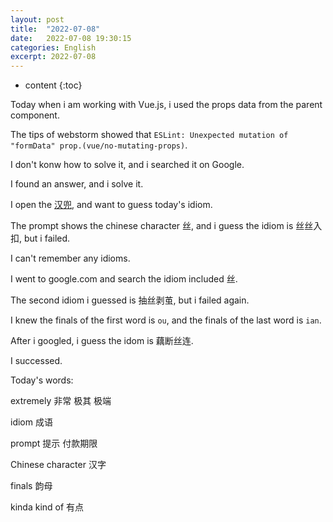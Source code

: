 ```yaml
---
layout: post
title:  "2022-07-08"
date:   2022-07-08 19:30:15
categories: English
excerpt: 2022-07-08
---
```


* content
{:toc}

Today when i am working with Vue.js, i used the props data from the parent component.

The tips of webstorm showed that `ESLint: Unexpected mutation of "formData" prop.(vue/no-mutating-props)`.

I don't konw how to solve it, and i searched it on Google.

I found an answer, and i solve it.

I open the [汉兜](https://handle.antfu.me/), and want to guess today's idiom.

The prompt shows the chinese character 丝, and i guess the idiom is 丝丝入扣, but i failed.

I can't remember any idioms.

I went to google.com and search the idiom included 丝.

The second idiom i guessed is 抽丝剥茧, but i failed again.

I knew the finals of the first word is `ou`, and the finals of the last word is `ian`.

After i googled, i guess the idom is 藕断丝连.

I successed.

Today's words:

extremely 非常 极其 极端

idiom 成语

prompt 提示 付款期限

Chinese character 汉字

finals 韵母

kinda kind of 有点
